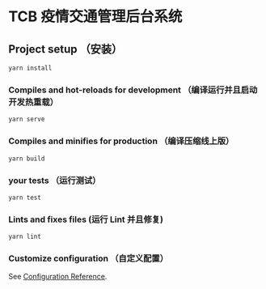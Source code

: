 # TCB 疫情交通管理后台系统

## Project setup （安装）

```
yarn install
```

### Compiles and hot-reloads for development （编译运行并且启动开发热重载）

```
yarn serve
```

### Compiles and minifies for production （编译压缩线上版）

```
yarn build
```

### your tests （运行测试）

```
yarn test
```

### Lints and fixes files (运行 Lint 并且修复)

```
yarn lint
```

### Customize configuration （自定义配置）

See [Configuration Reference](https://cli.vuejs.org/config/).
